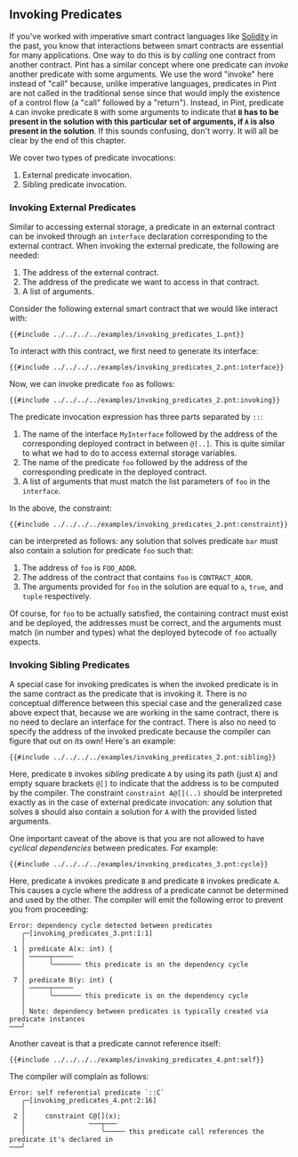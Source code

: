 ## Invoking Predicates

If you've worked with imperative smart contract languages like [Solidity](https://soliditylang.org/)
in the past, you know that interactions between smart contracts are essential for many applications.
One way to do this is by _calling_ one contract from another contract. Pint has a similar concept
where one predicate can _invoke_ another predicate with some arguments. We use the word "invoke"
here instead of "call" because, unlike imperative languages, predicates in Pint are not called in
the traditional sense since that would imply the existence of a control flow (a "call" followed by a
"return"). Instead, in Pint, predicate `A` can invoke predicate `B` with some arguments to indicate
that **`B` has to be present in the solution with this particular set of arguments, if `A` is also
present in the solution**. If this sounds confusing, don't worry. It will all be clear by the end of
this chapter.

We cover two types of predicate invocations:

1. External predicate invocation.
1. Sibling predicate invocation.

### Invoking External Predicates

Similar to accessing external storage, a predicate in an external contract can be invoked through an
`interface` declaration corresponding to the external contract. When invoking the external
predicate, the following are needed:

1. The address of the external contract.
1. The address of the predicate we want to access in that contract.
1. A list of arguments.

Consider the following external smart contract that we would like interact with:

```pint
{{#include ../../../../examples/invoking_predicates_1.pnt}}
```

To interact with this contract, we first need to generate its interface:

```pint
{{#include ../../../../examples/invoking_predicates_2.pnt:interface}}
```

Now, we can invoke predicate `foo` as follows:

```pint
{{#include ../../../../examples/invoking_predicates_2.pnt:invoking}}
```

The predicate invocation expression has three parts separated by `::`:

1. The name of the interface `MyInterface` followed by the address of the corresponding deployed
   contract in between `@[..]`. This is quite similar to what we had to do to access external
   storage variables.
1. The name of the predicate `foo` followed by the address of the corresponding predicate in the
   deployed contract.
1. A list of arguments that must match the list parameters of `foo` in the `interface`.

In the above, the constraint:

```pint
{{#include ../../../../examples/invoking_predicates_2.pnt:constraint}}
```

can be interpreted as follows: any solution that solves predicate `bar` must also contain a solution
for predicate `foo` such that:

1. The address of `foo` is `FOO_ADDR`.
1. The address of the contract that contains `foo` is `CONTRACT_ADDR`.
1. The arguments provided for `foo` in the solution are equal to `a`, `true`, and `tuple`
   respectively.

Of course, for `foo` to be actually satisfied, the containing contract must exist and be deployed,
the addresses must be correct, and the arguments must match (in number and types) what the deployed
bytecode of `foo` actually expects.

### Invoking Sibling Predicates

A special case for invoking predicates is when the invoked predicate is in the same contract as the
predicate that is invoking it. There is no conceptual difference between this special case and the
generalized case above expect that, because we are working in the same contract, there is no need to
declare an interface for the contract. There is also no need to specify the address of the invoked
predicate because the compiler can figure that out on its own! Here's an example:

```pint
{{#include ../../../../examples/invoking_predicates_2.pnt:sibling}}
```

Here, predicate `B` invokes _sibling_ predicate `A` by using its path (just `A`) and empty square
brackets `@[]` to indicate that the address is to be computed by the compiler. The constraint
`constraint A@[](..)` should be interpreted exactly as in the case of external predicate
invocation: any solution that solves `B` should also contain a solution for `A` with the provided
listed arguments.

One important caveat of the above is that you are not allowed to have _cyclical dependencies_
between predicates. For example:

```pint
{{#include ../../../../examples/invoking_predicates_3.pnt:cycle}}
```

Here, predicate `A` invokes predicate `B` and predicate `B` invokes predicate `A`. This causes a
cycle where the address of a predicate cannot be determined and used by the other. The compiler will
emit the following error to prevent you from proceeding:

```console
Error: dependency cycle detected between predicates
   ╭─[invoking_predicates_3.pnt:1:1]
   │
 1 │ predicate A(x: int) {
   │ ─────┬─────
   │      ╰─────── this predicate is on the dependency cycle
   │
 7 │ predicate B(y: int) {
   │ ─────┬─────
   │      ╰─────── this predicate is on the dependency cycle
   │
   │ Note: dependency between predicates is typically created via predicate instances
───╯
```

Another caveat is that a predicate cannot reference itself:

```pint
{{#include ../../../../examples/invoking_predicates_4.pnt:self}}
```

The compiler will complain as follows:

```console
Error: self referential predicate `::C`
   ╭─[invoking_predicates_4.pnt:2:16]
   │
 2 │     constraint C@[](x);
   │                ───┬───
   │                   ╰───── this predicate call references the predicate it's declared in
───╯
```
